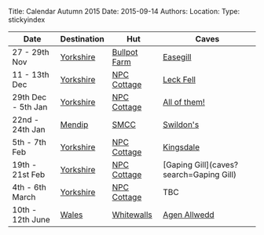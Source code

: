 Title: Calendar Autumn 2015
Date: 2015-09-14
Authors:
Location:
Type: stickyindex

|Date              | Destination                          | Hut                                                                                  | Caves                                  |
| ---              |  ---                                 | ---                                                                                  |  ---                                   |
|27 - 29th Nov     | [Yorkshire](caves?search=Yorkshire)  | [Bullpot Farm](http://www.rrcpc.org.uk/wordpress/accommodation-booking/bullpot-farm) | [Easegill](caves?search=Easegill)      |
|11 - 13th Dec     | [Yorkshire](caves?search=Yorkshire)  | [NPC Cottage](http://www.northernpennineclub.org.uk/greenclose/greenclose.htm)       | [Leck Fell](caves?search=Leck%20Fell)  |
|29th Dec - 5th Jan| [Yorkshire](caves?search=Yorkshire)  | [NPC Cottage](http://www.northernpennineclub.org.uk/greenclose/greenclose.htm)       | [All of them!](caves?search=Yorkshire) |
|22nd - 24th Jan| [Mendip](caves?search=Mendip)  | [SMCC](http://www.shepton.org.uk/hut-details)     | [Swildon's](https://union.ic.ac.uk/rcc/caving/caves/Swildon's%20Hole.html) |
|5th - 7th Feb| [Yorkshire](caves?search=Yorkshire)  | [NPC Cottage](http://www.northernpennineclub.org.uk/greenclose/greenclose.htm)       | [Kingsdale](caves?search=Kingsdale) |
|19th - 21st Feb| [Yorkshire](caves?search=Yorkshire)  | [NPC Cottage](http://www.northernpennineclub.org.uk/greenclose/greenclose.htm)       | [Gaping Gill](caves?search=Gaping Gill) |
|4th - 6th March| [Yorkshire](caves?search=Yorkshire)  | [NPC Cottage](http://www.northernpennineclub.org.uk/greenclose/greenclose.htm)       | TBC |
|10th - 12th June| [Wales](caves?search=Wales)  | [Whitewalls](http://www.chelseaspelaeo.org.uk/cottage.htm)       | [Agen Allwedd](caves?search=Agen) |

